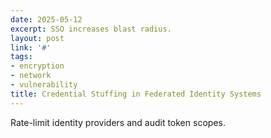 ```yaml
---
date: 2025-05-12
excerpt: SSO increases blast radius.
layout: post
link: '#'
tags:
- encryption
- network
- vulnerability
title: Credential Stuffing in Federated Identity Systems
---
```

Rate-limit identity providers and audit token scopes.
